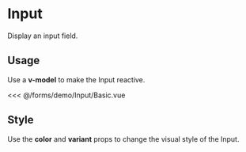 <script setup>
import Basic from './demo/Input/Basic.vue';
import Style from './demo/Input/Style.vue';
import Size from './demo/Input/Size.vue';
import Placeholder from './demo/Input/Placeholder.vue';
</script>

# Input

Display an input field.

## Usage

Use a **v-model** to make the Input reactive.

<DemoContainer>
  <Basic/>
</DemoContainer>

<<< @/forms/demo/Input/Basic.vue

## Style

Use the **color** and **variant** props to change the visual style of the Input.

<DemoContainer>
  <Style/>
</DemoContainer>

<<< @/forms/demo/Input/Style.vue

Besides all the colors from the **ui.colors** object, you can also use the **white** (default) and **gray** colors with their
pre-defined variants.

## Size

Use the **size** prop to change the size of the Input.

<DemoContainer>
  <Size/>
</DemoContainer>

<<< @/forms/demo/Input/Size.vue

## Placeholder

Use the **placeholder** prop to set a placeholder text.

<DemoContainer>
  <Placeholder/>
</DemoContainer>

<<< @/forms/demo/Input/Placeholder.vue